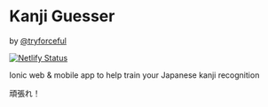 # Kanji Guesser

by [@tryforceful](http://www.github.com/tryforceful)

[![Netlify Status](https://api.netlify.com/api/v1/badges/c3e9fc64-5be8-44ac-a0e7-fb0e244fd3dc/deploy-status)](https://app.netlify.com/sites/kanji-guesser/deploys)

Ionic web & mobile app to help train your Japanese kanji recognition

頑張れ！
